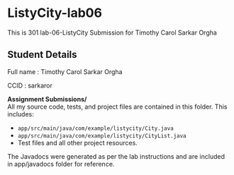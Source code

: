 # ListyCity-lab06
This is 301 lab-06-ListyCity Submission for Timothy Carol Sarkar Orgha

## Student Details
 Full name : Timothy Carol Sarkar Orgha
 
 CCID : sarkaror

 **Assignment Submissions/**  
 All my source code, tests, and project files are contained in this folder. This includes:
  - `app/src/main/java/com/example/listycity/City.java`  
  - `app/src/main/java/com/example/listycity/CityList.java`  
  - Test files and all other project resources.

  The Javadocs were generated as per the lab instructions and are included in app/javadocs folder for reference.
